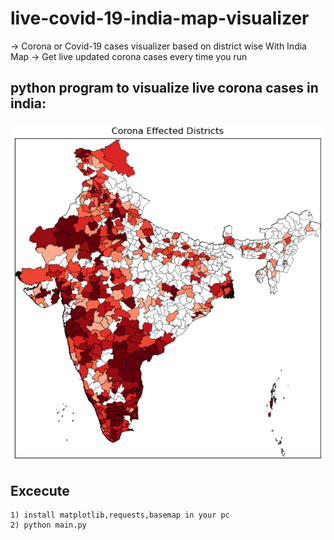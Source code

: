 # live-covid-19-india-map-visualizer
-> Corona or Covid-19 cases visualizer based on district wise With India Map
-> Get live updated corona cases every time you run
## python program to visualize live corona cases in india:
![](Screenshots/corona2.PNG)
## Excecute 
    1) install matplotlib,requests,basemap in your pc
    2) python main.py
  
  
